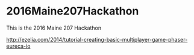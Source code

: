 # 2016Maine207Hackathon
This is the 2016 Maine 207 Hackathon

http://ezelia.com/2014/tutorial-creating-basic-multiplayer-game-phaser-eureca-io
